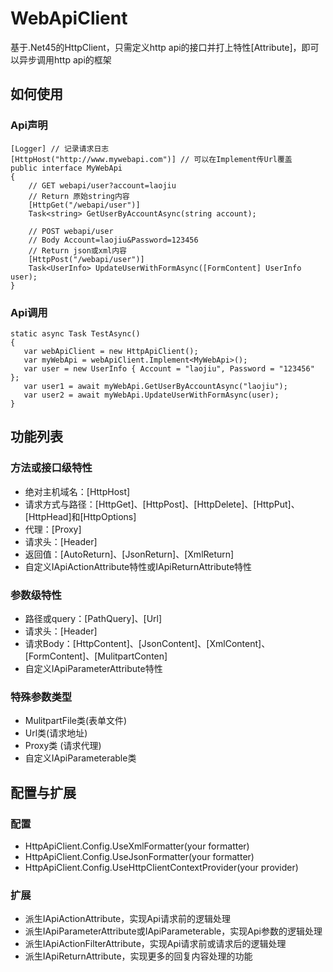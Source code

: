 # WebApiClient
基于.Net45的HttpClient，只需定义http api的接口并打上特性[Attribute]，即可以异步调用http api的框架

## 如何使用
### Api声明
```
[Logger] // 记录请求日志
[HttpHost("http://www.mywebapi.com")] // 可以在Implement传Url覆盖
public interface MyWebApi
{
    // GET webapi/user?account=laojiu
    // Return 原始string内容
    [HttpGet("/webapi/user")]
    Task<string> GetUserByAccountAsync(string account);

    // POST webapi/user  
    // Body Account=laojiu&Password=123456
    // Return json或xml内容
    [HttpPost("/webapi/user")]
    Task<UserInfo> UpdateUserWithFormAsync([FormContent] UserInfo user);
}
```
 
### Api调用
 ```
static async Task TestAsync()
{
    var webApiClient = new HttpApiClient();
    var myWebApi = webApiClient.Implement<MyWebApi>();
    var user = new UserInfo { Account = "laojiu", Password = "123456" }; 
    var user1 = await myWebApi.GetUserByAccountAsync("laojiu");
    var user2 = await myWebApi.UpdateUserWithFormAsync(user);
}
```

## 功能列表 
### 方法或接口级特性
* 绝对主机域名：[HttpHost]
* 请求方式与路径：[HttpGet]、[HttpPost]、[HttpDelete]、[HttpPut]、[HttpHead]和[HttpOptions]
* 代理：[Proxy]
* 请求头：[Header]
* 返回值：[AutoReturn]、[JsonReturn]、[XmlReturn]
* 自定义IApiActionAttribute特性或IApiReturnAttribute特性

### 参数级特性
* 路径或query：[PathQuery]、[Url]
* 请求头：[Header]
* 请求Body：[HttpContent]、[JsonContent]、[XmlContent]、[FormContent]、[MulitpartConten]
* 自定义IApiParameterAttribute特性

### 特殊参数类型
* MulitpartFile类(表单文件)
* Url类(请求地址)
* Proxy类 (请求代理)
* 自定义IApiParameterable类

## 配置与扩展
### 配置
* HttpApiClient.Config.UseXmlFormatter(your formatter)
* HttpApiClient.Config.UseJsonFormatter(your formatter)
* HttpApiClient.Config.UseHttpClientContextProvider(your provider)

### 扩展
* 派生IApiActionAttribute，实现Api请求前的逻辑处理
* 派生IApiParameterAttribute或IApiParameterable，实现Api参数的逻辑处理
* 派生IApiActionFilterAttribute，实现Api请求前或请求后的逻辑处理
* 派生IApiReturnAttribute，实现更多的回复内容处理的功能


